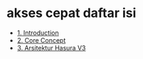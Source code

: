 # akses cepat daftar isi

- [1. Introduction](./1.%20Introduction.md)
- [2. Core Concept](./2.%20Core%20Concepts.md)
- [3. Arsitektur Hasura V3](./3.%20Arsitektur%20Hasura%20V3.md)
